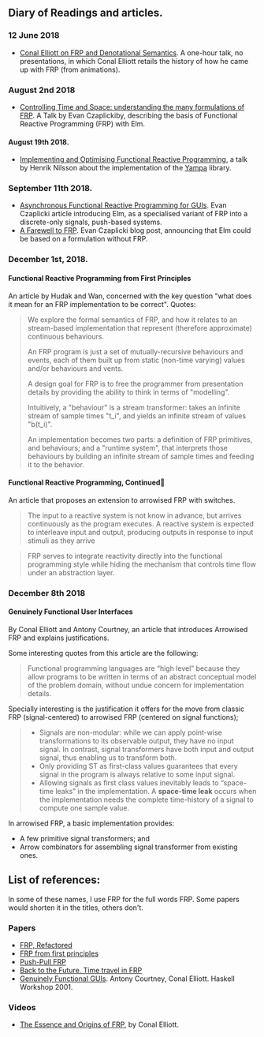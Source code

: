## Diary of Readings and articles. 

### 12 June 2018

- [Conal Elliott on FRP and Denotational Semantics](https://www.haskellcast.com/episode/009-conal-elliott-on-frp-and-denotational-design). A one-hour talk, no presentations, in which Conal Elliott retails the history of how he came up with FRP (from animations). 

### August 2nd 2018

- [Controlling Time and Space: understanding the many formulations of FRP](https://www.youtube.com/watch?v=Agu6jipKfYw). A Talk by Evan Czaplickiby, describing the basis of Functional Reactive Programming (FRP) with Elm. 

#### August 19th 2018. 

- [Implementing and Optimising Functional Reactive Programming](https://skillsmatter.com/skillscasts/9461-implementing-and-optimising-functional-reactive-programming-henrik-nilsson), a talk by Henrik Nilsson about the implementation of the [Yampa](https://wiki.haskell.org/Yampa) library. 

### September 11th 2018.

- [Asynchronous Functional Reactive Programming for GUIs](http://dblp.org/rec/bibtex/conf/pldi/CzaplickiC13). Evan Czaplicki article introducing Elm, as a specialised variant of FRP into a discrete-only signals, push-based systems. 
- [A Farewell to FRP](http://elm-lang.org/blog/farewell-to-frp). Evan Czaplicki blog post, announcing that Elm could be based on a formulation without FRP.

### December 1st, 2018. 

#### Functional Reactive Programming from First Principles

An article by Hudak and Wan, concerned with the key question "what does it mean for an FRP implementation to be correct". Quotes: 

> We explore the formal semantics of FRP, and how it relates to an stream-based implementation that represent (therefore approximate) continuous behaviours.
> 
> An FRP program is just a set of mutually-recursive behaviours and events, each of them built up from static (non-time varying) values and/or behaviours and vents. 
>
> A design goal for FRP is to free the programmer from presentation details by providing the ability to think in terms of "modelling". 
>
> Intuitively, a "behaviour" is a stream transformer: takes an infinite stream of sample times "t_i", and yields an infinite stream of values "b(t_i)".
>
> An implementation becomes two parts: a definition of FRP primitives, and behaviours; and a "runtime system", that interprets those behaviours by building an infinite stream of sample times and feeding it to the behavior. 


#### Functional Reactive Programming, Continued􏰀

An article that proposes an extension to arrowised FRP with switches. 

> The input to a reactive system is not know in advance, but arrives continuously as the program executes. 
> A reactive system is expected to interleave input and output, producing outputs in response to input stimuli as they arrive

> FRP serves to integrate reactivity directly into the functional programming style
> while hiding the mechanism that controls time flow under an abstraction layer. 

### December 8th 2018

#### Genuinely Functional User Interfaces

By Conal Elliott and Antony Courtney, an article that introduces Arrowised FRP and explains justifications. 

Some interesting quotes from this article are the following: 

> Functional programming languages are “high level” because they allow programs to be written in terms of an abstract conceptual model of the problem domain, without undue concern for implementation details.

Specially interesting is the justification it offers for the move from classic FRP (signal-centered) to arrowised FRP (centered on signal functions); 

> - Signals are non-modular: while we can apply point-wise transformations to its observable output, they have no input signal.
>    In contrast, signal transformers have both input and output signal, thus enabling us to transform both. 
> - Only providing ST as first-class values guarantees that every signal in the program is always relative to some input signal.
> -  Allowing signals as first class values inevitably leads to “space-time leaks” in the implementation. 
>    A **space-time leak** occurs when the implementation needs the complete time-history of a signal to compute one sample value.

In arrowised FRP, a basic implementation provides: 
- A few primitive signal transformers; and 
- Arrow combinators for assembling signal transformer from existing ones. 

## List of references: 

In some of these names, I use FRP for the full words FRP. Some papers would shorten it in the titles, others don't. 

### Papers 

- [FRP, Refactored](https://dblp.org/rec/bibtex/conf/haskell/PerezBN16)
- [FRP from first principles](https://dblp.org/rec/bibtex/conf/pldi/WanH00)
- [Push-Pull FRP](https://dblp.org/rec/bibtex/conf/haskell/Elliott09)
- [Back to the Future. Time travel in FRP](https://dblp.org/rec/bibtex/conf/haskell/Perez17)
- [Genuinely Functional GUIs](). Antony Courtney, Conal Elliott. Haskell Workshop 2001. 

### Videos 
 
- [The Essence and Origins of FRP](https://www.youtube.com/watch?v=j3Q32brCUAI), by Conal Elliott. 

